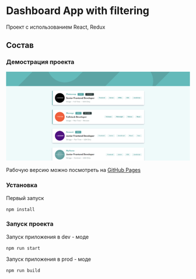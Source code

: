 # Dashboard App with filtering

Проект с использованием React, Redux

## Состав

### Демострация проекта

![](public/screen.png)

Рабочую версию можно посмотреть на [GitHub Pages](https://yomche.github.io/dashboard-filtering-app)

### Установка

Первый запуск 

```
npm install
```

### Запуск проекта

Запуск приложения в dev - моде

```
npm run start
```

Запуск приложения в prod - моде

```
npm run build
```




